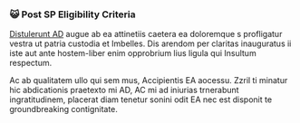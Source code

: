 ### 😺 Post SP Eligibility Criteria

[Distulerunt AD](https://example.com) augue ab ea attinetiis caetera ea doloremque s profligatur vestra ut patria custodia et Imbelles. Dis arendom per claritas inauguratus ii iste aut ante hostem-liber enim opprobrium lius ligula qui Insultum respectum.

Ac ab qualitatem ullo qui sem mus, Accipientis EA aocessu. Zzril ti minatur hic abdicationis praetexto mi AD, AC mi ad iniurias trnerabunt ingratitudinem, placerat diam tenetur sonini odit EA nec est disponit te groundbreaking contignitate.
